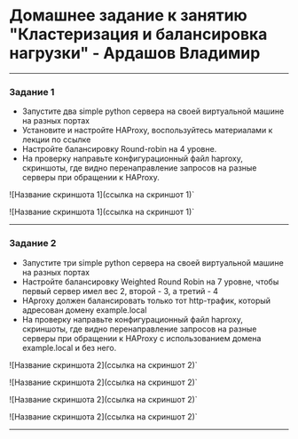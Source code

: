 # Домашнее задание к занятию "Кластеризация и балансировка нагрузки" - Ардашов Владимир

---

### Задание 1

 - Запустите два simple python сервера на своей виртуальной машине на разных портах
 - Установите и настройте HAProxy, воспользуйтесь материалами к лекции по ссылке
 - Настройте балансировку Round-robin на 4 уровне.
 - На проверку направьте конфигурационный файл haproxy, скриншоты, где видно перенаправление запросов на разные серверы при обращении к HAProxy.

![Название скриншота 1](ссылка на скриншот 1)`

![Название скриншота 1](ссылка на скриншот 1)`

---

### Задание 2

 - Запустите три simple python сервера на своей виртуальной машине на разных портах
 - Настройте балансировку Weighted Round Robin на 7 уровне, чтобы первый сервер имел вес 2, второй - 3, а третий - 4
 - HAproxy должен балансировать только тот http-трафик, который адресован домену example.local
 - На проверку направьте конфигурационный файл haproxy, скриншоты, где видно перенаправление запросов на разные серверы при обращении к HAProxy c использованием домена example.local и без него.

![Название скриншота 2](ссылка на скриншот 2)`

![Название скриншота 2](ссылка на скриншот 2)`

![Название скриншота 2](ссылка на скриншот 2)`

![Название скриншота 2](ссылка на скриншот 2)`


---
